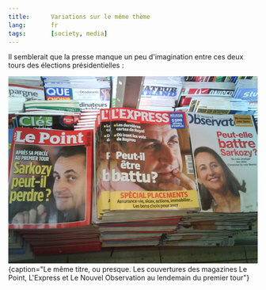 ```yaml
---
title:      Variations sur le même thème
lang:       fr
tags:       [society, media]
---
```


Il semblerait que la presse manque un peu d'imagination entre ces deux tours des élections présidentielles :

![](DSC00073.jpg){caption="Le même titre, ou presque. Les couvertures des magazines  Le Point, L'Express et Le Nouvel Observation au lendemain du premier tour"}
